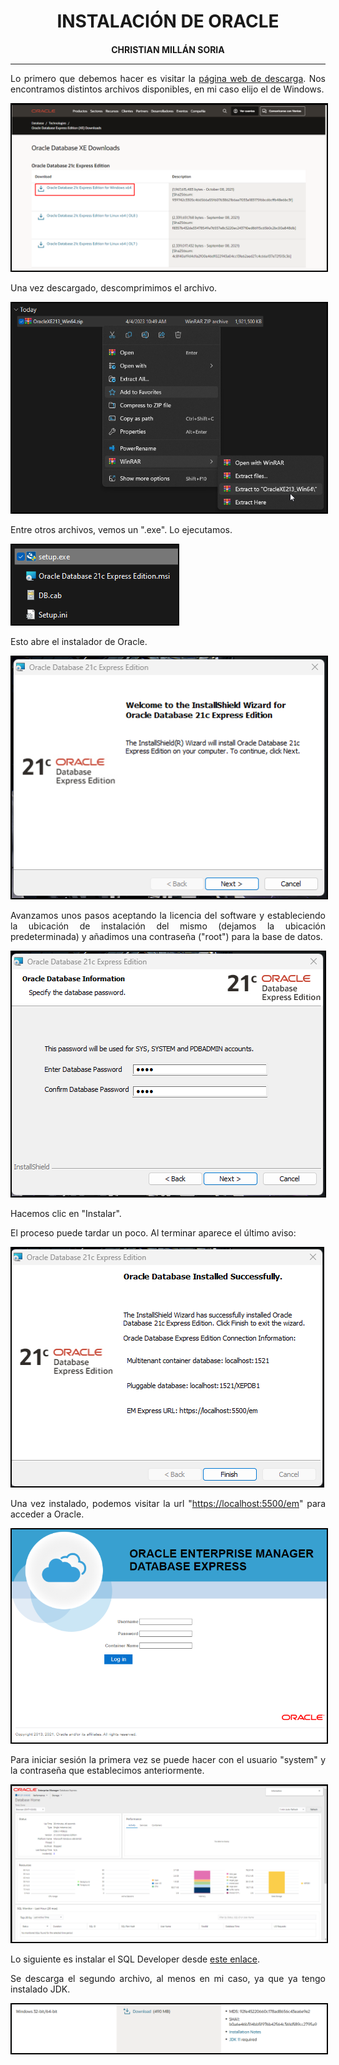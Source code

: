 <style>
  h1, h4{
    text-align: center;
    font-weight: bold;
    border: none;
    margin-bottom: 0px;
  }

  p{
    text-align: justify;
  }

  img{
    border: 2px solid black;
  }

  #ex{
    border: none;
  }
</style>

<h1>INSTALACIÓN DE ORACLE</h1>

<h4>CHRISTIAN MILLÁN SORIA</h4>

<hr>

<p>Lo primero que debemos hacer es visitar la <a href="https://www.oracle.com/es/database/technologies/xe-downloads.html">página web de descarga</a>. Nos encontramos distintos archivos disponibles, en mi caso elijo el de Windows.</p>

<img src="img/1.png">

<p>Una vez descargado, descomprimimos el archivo.</p>

<img src="img/2.png">

<p>Entre otros archivos, vemos un ".exe". Lo ejecutamos.</p>

<img src="img/3.png">

<p>Esto abre el instalador de Oracle.</p>

<img src="img/4.png">

<p>Avanzamos unos pasos aceptando la licencia del software y estableciendo la ubicación de instalación del mismo (dejamos la ubicación predeterminada) y añadimos una contraseña ("root") para la base de datos.</p>

<img src="img/5.png">

<p>Hacemos clic en "Instalar".</p>

<p>El proceso puede tardar un poco. Al terminar aparece el último aviso:</p>

<img src="img/6.png">

<p>Una vez instalado, podemos visitar la url "<a href="https://localhost:5500/em">https://localhost:5500/em</a>" para acceder a Oracle.</p>

<img src="img/7.png">

<p>Para iniciar sesión la primera vez se puede hacer con el usuario "system" y la contraseña que establecimos anteriormente.</p>

<img src="img/8.png">

<p>Lo siguiente es instalar el SQL Developer desde <a href="https://www.oracle.com/database/sqldeveloper/technologies/download/">este enlace</a>.</p>

<p>Se descarga el segundo archivo, al menos en mi caso, ya que ya tengo instalado JDK.</p>

<img src="img/9.png">